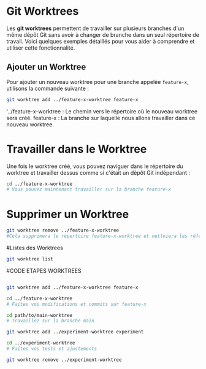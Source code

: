 # Git Worktrees

Les **git worktrees** permettent de travailler sur plusieurs branches d'un même dépôt Git sans avoir à changer de branche dans un seul répertoire de travail. Voici quelques exemples détaillés pour vous aider à comprendre et utiliser cette fonctionnalité.

## Ajouter un Worktree

Pour ajouter un nouveau worktree pour une branche appelée `feature-x`, utilisons la commande suivante :

```bash
git worktree add ../feature-x-worktree feature-x
```
'../feature-x-worktree : Le chemin vers le répertoire où le nouveau worktree sera créé.
feature-x : La branche sur laquelle nous allons travailler dans ce nouveau worktree.

# Travailler dans le Worktree
Une fois le worktree créé, vous pouvez naviguer dans le répertoire du worktree et travailler dessus comme si c'était un dépôt Git indépendant :
```bash
cd ../feature-x-worktree
# Vous pouvez maintenant travailler sur la branche feature-x
```
# Supprimer un Worktree
```bash
git worktree remove ../feature-x-worktree
#Cela supprimera le répertoire feature-x-worktree et nettoiera les références du worktree. Notons que cela n'efface pas la branche feature-x dans le dépôt principal.
```
#Listes des Worktrees
```bash
git worktree list
```
#CODE ETAPES WORKTREES
```bash

git worktree add ../feature-x-worktree feature-x

cd ../feature-x-worktree
# Faites vos modifications et commits sur feature-x

cd path/to/main-worktree
# Travaillez sur la branche main

git worktree add ../experiment-worktree experiment

cd ../experiment-worktree
# Faites vos tests et ajustements

git worktree remove ../experiment-worktree

```
